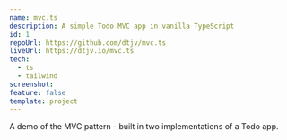 ```yaml
---
name: mvc.ts
description: A simple Todo MVC app in vanilla TypeScript
id: 1
repoUrl: https://github.com/dtjv/mvc.ts
liveUrl: https://dtjv.io/mvc.ts
tech:
  - ts
  - tailwind
screenshot:
feature: false
template: project
---
```


<!-- intro -->

A demo of the MVC pattern - built in two implementations of a Todo app.

<!-- intro -->
